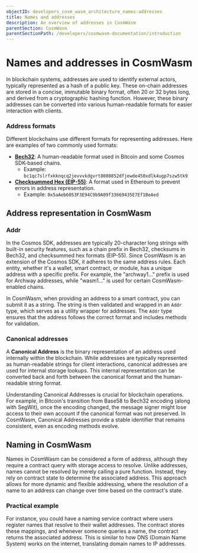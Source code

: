 ```yaml
---
objectID: developers_cosm_wasm_architecture_names-addresses
title: Names and addresses
description: An overview of addresses in CosmWasm
parentSection: CosmWasm
parentSectionPath: /developers/cosmwasm-documentation/introduction
---
```


# Names and addresses in CosmWasm

In blockchain systems, addresses are used to identify external actors, typically represented as a hash of a public key. These on-chain addresses are stored in a concise, immutable binary format, often 20 or 32 bytes long, and derived from a cryptographic hashing function. However, these binary addresses can be converted into various human-readable formats for easier interaction with clients.

### Address formats

Different blockchains use different formats for representing addresses. Here are examples of two commonly used formats:

- **[Bech32](https://en.bitcoin.it/wiki/Bech32)**: A human-readable format used in Bitcoin and some Cosmos SDK-based chains.
  - Example: `bc1qc7slrfxkknqcq2jevvvkdgvrt8080852dfjewde450xdlk4ugp7szw5tk9`
- **[Checksummed Hex (EIP-55)](https://github.com/ethereum/EIPs/blob/master/EIPS/eip-55.md)**: A format used in Ethereum to prevent errors in address representation.
  - Example: `0x5aAeb6053F3E94C9b9A09f33669435E7Ef1BeAed`

## Address representation in CosmWasm

### Addr

In the Cosmos SDK, addresses are typically 20-character long strings with built-in security features, such as a chain prefix in Bech32, checksums in Bech32, and checksummed hex formats (EIP-55). Since CosmWasm is an extension of the Cosmos SDK, it adheres to the same address rules. Each entity, whether it's a wallet, smart contract, or module, has a unique address with a specific prefix. For example, the "archway1..." prefix is used for Archway addresses, while "wasm1..." is used for certain CosmWasm-enabled chains.

In CosmWasm, when providing an address to a smart contract, you can submit it as a string. The string is then validated and wrapped in an `Addr` type, which serves as a utility wrapper for addresses. The `Addr` type ensures that the address follows the correct format and includes methods for validation.

### Canonical addresses

A **Canonical Address** is the binary representation of an address used internally within the blockchain. While addresses are typically represented as human-readable strings for client interactions, canonical addresses are used for internal storage lookups. This internal representation can be converted back and forth between the canonical format and the human-readable string format.

Understanding Canonical Addresses is crucial for blockchain operations. For example, in Bitcoin's transition from Base58 to Bech32 encoding (along with SegWit), once the encoding changed, the message signer might lose access to their own account if the canonical format was not preserved. In CosmWasm, Canonical Addresses provide a stable identifier that remains consistent, even as encoding methods evolve.

## Naming in CosmWasm

Names in CosmWasm can be considered a form of address, although they require a contract query with storage access to resolve. Unlike addresses, names cannot be resolved by merely calling a pure function. Instead, they rely on contract state to determine the associated address. This approach allows for more dynamic and flexible addressing, where the resolution of a name to an address can change over time based on the contract's state.

### Practical example

For instance, you could have a naming service contract where users register names that resolve to their wallet addresses. The contract stores these mappings, and whenever someone queries a name, the contract returns the associated address. This is similar to how DNS (Domain Name System) works on the internet, translating domain names to IP addresses.
